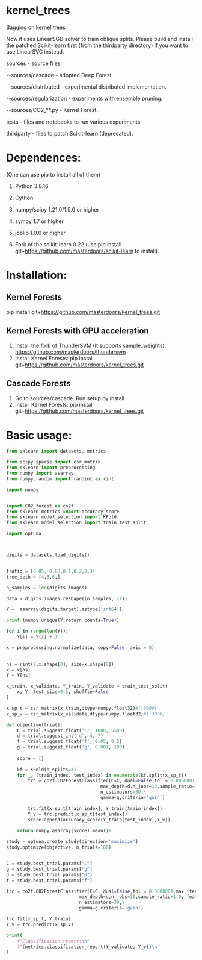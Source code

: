# kernel_trees
Bagging on kernel trees

Now it uses LinearSGD solver to train oblique splits. Please build and install the patched Scikit-learn first (from the thirdparty directory) if you want to use LinearSVC instead.

sources - source files: 

--sources/cascade - adopted Deep Forest

--sources/distributed - experimental distributed implementation. 

--sources/regularization - experiments with ensemble pruning.

--sources/CO2_**.py - Kernel Forest.

tests - files and notebooks to run various experiments.

thirdparty - files to patch Scikit-learn (deprecated).

# Dependences:
(One can use pip to install all of them)
1. Python 3.8.16

2. Cython

3. numpy/scipy 1.21.0/1.5.0 or higher

4. sympy 1.7 or higher

5. joblib 1.0.0 or higher

6. Fork of the scikit-learn 0.22 (use pip install git+https://github.com/masterdoors/scikit-learn to install). 

# Installation:
## Kernel Forests
pip install git+https://github.com/masterdoors/kernel_trees.git
## Kernel Forests with GPU acceleration
1. Install the fork of ThunderSVM (It supports sample_weights): https://github.com/masterdoors/thundersvm
2. Install Kernel Forests: pip install git+https://github.com/masterdoors/kernel_trees.git
## Cascade Forests
1. Go to sources/cascade. Run setup.py install
2. Install Kernel Forests: pip install git+https://github.com/masterdoors/kernel_trees.git

# Basic usage:
```python
from sklearn import datasets, metrics

from scipy.sparse import csr_matrix
from sklearn import preprocessing
from numpy import asarray
from numpy.random import randint as rint

import numpy


import CO2_forest as co2f
from sklearn.metrics import accuracy_score
from sklearn.model_selection import KFold
from sklearn.model_selection import train_test_split

import optuna



digits = datasets.load_digits()


fratio = [0.05, 0.08,0.1,0.2,0.3]
tree_deth = [4,5,6,]

n_samples = len(digits.images)

data = digits.images.reshape((n_samples, -1))

Y =  asarray(digits.target).astype('int64')

print (numpy.unique(Y,return_counts=True))

for i in range(len(Y)):
    Y[i] = Y[i] + 1

x = preprocessing.normalize(data, copy=False, axis = 0)

 
ns = rint(0,x.shape[0], size=x.shape[0])
x = x[ns]
Y = Y[ns]

x_train, x_validate, Y_train, Y_validate = train_test_split(
    x, Y, test_size=0.5, shuffle=False
)

x_sp_t = csr_matrix(x_train,dtype=numpy.float32)#[:6000]
x_sp_v = csr_matrix(x_validate,dtype=numpy.float32)#[:3000]

def objective(trial):
    C = trial.suggest_float('C', 1000, 5500)
    d = trial.suggest_int('d', 4, 7)
    f = trial.suggest_float('f', 0.05, 0.5)
    g = trial.suggest_float('g', 0.001, 100)
    
    score = [] 
    
    kf = KFold(n_splits=3)
    for _, (train_index, test_index) in enumerate(kf.split(x_sp_t)):
        trc = co2f.CO2ForestClassifier(C=C, dual=False,tol = 0.0000001,max_iter=1000000,kernel='gaussian',\
                                   max_depth=d,n_jobs=10,sample_ratio=1.0, feature_ratio = f,\
                                   n_estimators=30,\
                                   gamma=g,criteria='gain')        

        trc.fit(x_sp_t[train_index], Y_train[train_index])
        Y_v = trc.predict(x_sp_t[test_index])
        score.append(accuracy_score(Y_train[test_index],Y_v))
                    
    return numpy.asarray(score).mean()#

study = optuna.create_study(direction='maximize')
study.optimize(objective, n_trials=100)


C = study.best_trial.params["C"]
g = study.best_trial.params["g"]
d = study.best_trial.params["d"]
f = study.best_trial.params["f"]

trc = co2f.CO2ForestClassifier(C=C, dual=False,tol = 0.0000001,max_iter=1000000,kernel='gaussian',\
                           max_depth=d,n_jobs=10,sample_ratio=1.0, feature_ratio = f,\
                           n_estimators=30,\
                           gamma=g,criteria='gain')        

trc.fit(x_sp_t, Y_train)
Y_v = trc.predict(x_sp_v)

print(
    f"Classification report:\n"
    f"{metrics.classification_report(Y_validate, Y_v)}\n"
)
```
